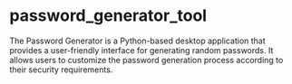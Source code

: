 # password_generator_tool
The Password Generator is a Python-based desktop application that provides a user-friendly interface for generating random passwords. It allows users to customize the password generation process according to their security requirements.

